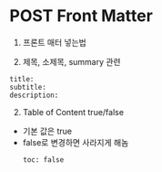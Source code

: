 # POST Front Matter

1. 프론트 매터 넣는법

2. 제목, 소제목, summary 관련

```
title:
subtitle:
description:
```

2. Table of Content true/false

- 기본 값은 true
- false로 변경하면 사라지게 해놈
  ```
  toc: false
  ```
